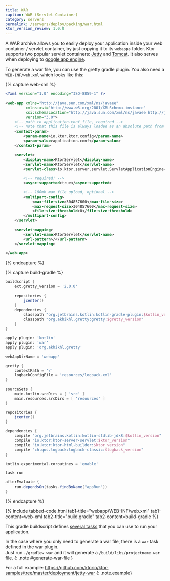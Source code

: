 ```yaml
---
title: WAR
caption: WAR (Servlet Container)
category: servers
permalink: /servers/deploy/packing/war.html
ktor_version_review: 1.0.0
---
```


A WAR archive allows you to easily deploy your application inside your web container / servlet container,
by just copying it to its `webapps` folder. Ktor supports two popular servlet containers: [Jetty](#jetty) and [Tomcat](#tomcat).
It also serves when deploying to [google app engine](#google-app-engine).

To generate a war file, you can use the gretty gradle plugin. You also need a `WEB-INF/web.xml` which looks like this:

{% capture web-xml %}
```xml
<?xml version="1.0" encoding="ISO-8859-1" ?>

<web-app xmlns="http://java.sun.com/xml/ns/javaee"
         xmlns:xsi="http://www.w3.org/2001/XMLSchema-instance"
         xsi:schemaLocation="http://java.sun.com/xml/ns/javaee http://java.sun.com/xml/ns/javaee/web-app_3_0.xsd"
         version="3.0">
    <!-- path to application.conf file, required -->
    <!-- note that this file is always loaded as an absolute path from the classpath -->
    <context-param>
        <param-name>io.ktor.ktor.config</param-name>
        <param-value>application.conf</param-value>
    </context-param>
	
    <servlet>
        <display-name>KtorServlet</display-name>
        <servlet-name>KtorServlet</servlet-name>
        <servlet-class>io.ktor.server.servlet.ServletApplicationEngine</servlet-class>

        <!-- required! -->
        <async-supported>true</async-supported>

        <!-- 100mb max file upload, optional -->
        <multipart-config>
            <max-file-size>304857600</max-file-size>
            <max-request-size>304857600</max-request-size>
            <file-size-threshold>0</file-size-threshold>
        </multipart-config>
    </servlet>

    <servlet-mapping>
        <servlet-name>KtorServlet</servlet-name>
        <url-pattern>/</url-pattern>
    </servlet-mapping>

</web-app>
```
{% endcapture %}

{% capture build-gradle %}
```groovy
buildscript {
    ext.gretty_version = '2.0.0'

    repositories {
        jcenter()
    }
    dependencies {
        classpath "org.jetbrains.kotlin:kotlin-gradle-plugin:$kotlin_version"
        classpath "org.akhikhl.gretty:gretty:$gretty_version"
    }
}

apply plugin: 'kotlin'
apply plugin: 'war'
apply plugin: 'org.akhikhl.gretty'

webAppDirName = 'webapp'

gretty {
    contextPath = '/'
    logbackConfigFile = 'resources/logback.xml'
}

sourceSets {
    main.kotlin.srcDirs = [ 'src' ]
    main.resources.srcDirs = [ 'resources' ]
}

repositories {
    jcenter()
}

dependencies {
    compile "org.jetbrains.kotlin:kotlin-stdlib-jdk8:$kotlin_version"
    compile "io.ktor:ktor-server-servlet:$ktor_version"
    compile "io.ktor:ktor-html-builder:$ktor_version"
    compile "ch.qos.logback:logback-classic:$logback_version"
}

kotlin.experimental.coroutines = 'enable'

task run

afterEvaluate {
    run.dependsOn(tasks.findByName("appRun"))
}
```
{% endcapture %}

{% include tabbed-code.html
    tab1-title="webapp/WEB-INF/web.xml" tab1-content=web-xml
    tab2-title="build.gradle" tab2-content=build-gradle
%}

This gradle buildscript defines [several tasks](http://akhikhl.github.io/gretty-doc/Gretty-tasks) that
you can use to run your application.

In the case where you only need to generate a war file, there is a `war` task defined in the war plugin.<br />
Just run `./gradlew war` and it will generate a `/build/libs/projectname.war` file.
{: .note #generate-war-file }

For a full example: <https://github.com/ktorio/ktor-samples/tree/master/deployment/jetty-war>
{: .note.example}
